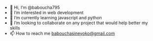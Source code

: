 - 👋 Hi, I’m @baboucha795
- 👀 I’m interested in web development
- 🌱 I’m currently learning javascript and python
- 💞️ I’m looking to collaborate on any project that would help better my skills
- 📫 How to reach me babouchasineyoko@gmail.com

<!---
baboucha795/baboucha795 is a ✨ special ✨ repository because its `README.md` (this file) appears on your GitHub profile.
You can click the Preview link to take a look at your changes.
--->
